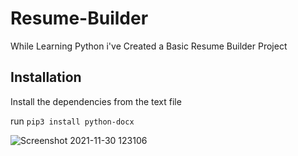 # Resume-Builder

While Learning Python i've Created a Basic Resume Builder Project 

## Installation


Install the dependencies from the text file 

run `pip3 install python-docx`


![Screenshot 2021-11-30 123106](https://user-images.githubusercontent.com/85514479/144000822-4d78f582-5791-4e15-8543-2900654ec756.png)
